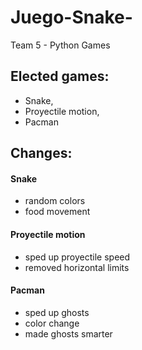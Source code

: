 # Juego-Snake-
Team 5 - Python Games

## Elected games:
- Snake, 
- Proyectile motion, 
- Pacman

## Changes:
#### Snake
  - random colors
  - food movement
#### Proyectile motion
  - sped up proyectile speed
  - removed horizontal limits
#### Pacman
  - sped up ghosts
  - color change
  - made ghosts smarter
